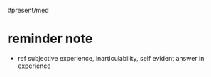 #present/med 

# reminder note
- ref subjective experience, inarticulability, self evident answer in experience